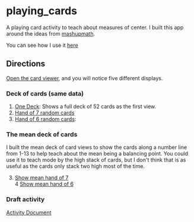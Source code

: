 # playing_cards

A playing card activity to teach about measures of center. I built this app around the ideas from [mashupmath](https://mashupmath.com/blog/2017/3/29/teach-your-kids-to-multiply-using-area-models-m5fwb).

You can see how I use it [here](guide.md)

## Directions

[Open the card viewer](https://hathawayj.github.io/playing_cards/index.html), and you will notice five different displays.

### Deck of cards (same data)

1. [One Deck](https://hathawayj.github.io/playing_cards/index.html#display=one_deck&nrow=4&ncol=13&arr=row&pg=1&labels=paths,suite&sort=suite;asc&filter=&sidebar=-1&fv=): Shows a full deck of 52 cards as the first view.
3. [Hand of 7 random cards](https://hathawayj.github.io/playing_cards/index.html#display=Hand_of_7&nrow=3&ncol=7&arr=row&pg=1&labels=paths,hand7_3&sort=hand7_3;asc&filter=&sidebar=-1&fv=)
2. [Hand of 6 random cards](https://hathawayj.github.io/playing_cards/index.html#display=Hand_of_6&nrow=3&ncol=6&arr=row&pg=1&labels=paths,hand6_1&sort=hand6_1;asc&filter=&sidebar=-1&fv=): 

### The mean deck of cards

I built the mean deck of card views to show the cards along a number line from 1-13 to help teach about the mean being a balancing point. You could use it to teach mode by the high stack of cards, but I don't think that is as useful as the cards only stack two high most of the time.

3. [Show mean hand of 7](https://hathawayj.github.io/playing_cards/index.html#display=Show_mean_hand_7&nrow=7&ncol=13&arr=row&pg=1&labels=hand7_1,value&sort=hand7_1;asc,value;asc&filter=&sidebar=-1&fv=)   
4 [Show mean hand of 6](https://hathawayj.github.io/playing_cards/index.html#display=Show_mean_hand_6&nrow=6&ncol=13&arr=row&pg=1&labels=hand6_1,value&sort=hand6_1;asc,value;asc&filter=&sidebar=-1&fv=)

### Draft activity

[Activity Document](activity.md)
